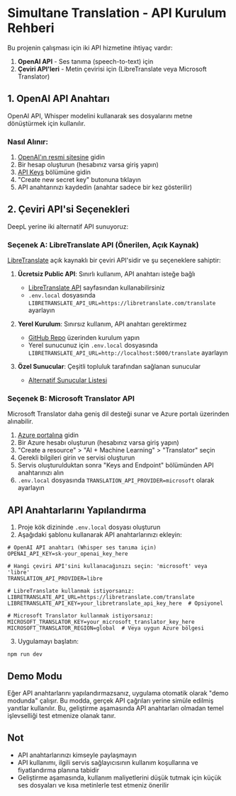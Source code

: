 # Simultane Translation - API Kurulum Rehberi

Bu projenin çalışması için iki API hizmetine ihtiyaç vardır:

1. **OpenAI API** - Ses tanıma (speech-to-text) için
2. **Çeviri API'leri** - Metin çevirisi için (LibreTranslate veya Microsoft Translator)

## 1. OpenAI API Anahtarı

OpenAI API, Whisper modelini kullanarak ses dosyalarını metne dönüştürmek için kullanılır.

### Nasıl Alınır:

1. [OpenAI'ın resmi sitesine](https://platform.openai.com/signup) gidin
2. Bir hesap oluşturun (hesabınız varsa giriş yapın)
3. [API Keys](https://platform.openai.com/api-keys) bölümüne gidin
4. "Create new secret key" butonuna tıklayın
5. API anahtarınızı kaydedin (anahtar sadece bir kez gösterilir)

## 2. Çeviri API'si Seçenekleri

DeepL yerine iki alternatif API sunuyoruz:

### Seçenek A: LibreTranslate API (Önerilen, Açık Kaynak)

[LibreTranslate](https://libretranslate.com/) açık kaynaklı bir çeviri API'sidir ve şu seçeneklere sahiptir:

1. **Ücretsiz Public API**: Sınırlı kullanım, API anahtarı isteğe bağlı
   - [LibreTranslate API](https://libretranslate.com/docs) sayfasından kullanabilirsiniz
   - `.env.local` dosyasında `LIBRETRANSLATE_API_URL=https://libretranslate.com/translate` ayarlayın

2. **Yerel Kurulum**: Sınırsız kullanım, API anahtarı gerektirmez
   - [GitHub Repo](https://github.com/LibreTranslate/LibreTranslate) üzerinden kurulum yapın
   - Yerel sunucunuz için `.env.local` dosyasında `LIBRETRANSLATE_API_URL=http://localhost:5000/translate` ayarlayın

3. **Özel Sunucular**: Çeşitli topluluk tarafından sağlanan sunucular
   - [Alternatif Sunucular Listesi](https://github.com/LibreTranslate/LibreTranslate#mirrors)

### Seçenek B: Microsoft Translator API

Microsoft Translator daha geniş dil desteği sunar ve Azure portalı üzerinden alınabilir.

1. [Azure portalına](https://portal.azure.com/) gidin
2. Bir Azure hesabı oluşturun (hesabınız varsa giriş yapın)
3. "Create a resource" > "AI + Machine Learning" > "Translator" seçin
4. Gerekli bilgileri girin ve servisi oluşturun
5. Servis oluşturulduktan sonra "Keys and Endpoint" bölümünden API anahtarınızı alın
6. `.env.local` dosyasında `TRANSLATION_API_PROVIDER=microsoft` olarak ayarlayın

## API Anahtarlarını Yapılandırma

1. Proje kök dizininde `.env.local` dosyası oluşturun
2. Aşağıdaki şablonu kullanarak API anahtarlarınızı ekleyin:

```
# OpenAI API anahtarı (Whisper ses tanıma için)
OPENAI_API_KEY=sk-your_openai_key_here

# Hangi çeviri API'sini kullanacağınızı seçin: 'microsoft' veya 'libre'
TRANSLATION_API_PROVIDER=libre

# LibreTranslate kullanmak istiyorsanız:
LIBRETRANSLATE_API_URL=https://libretranslate.com/translate
LIBRETRANSLATE_API_KEY=your_libretranslate_api_key_here  # Opsiyonel

# Microsoft Translator kullanmak istiyorsanız:
MICROSOFT_TRANSLATOR_KEY=your_microsoft_translator_key_here
MICROSOFT_TRANSLATOR_REGION=global  # Veya uygun Azure bölgesi
```

3. Uygulamayı başlatın:

```
npm run dev
```

## Demo Modu

Eğer API anahtarlarını yapılandırmazsanız, uygulama otomatik olarak "demo modunda" çalışır. Bu modda, gerçek API çağrıları yerine simüle edilmiş yanıtlar kullanılır. Bu, geliştirme aşamasında API anahtarları olmadan temel işlevselliği test etmenize olanak tanır.

## Not

- API anahtarlarınızı kimseyle paylaşmayın
- API kullanımı, ilgili servis sağlayıcısının kullanım koşullarına ve fiyatlandırma planına tabidir
- Geliştirme aşamasında, kullanım maliyetlerini düşük tutmak için küçük ses dosyaları ve kısa metinlerle test etmeniz önerilir 